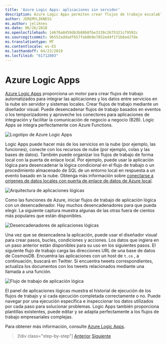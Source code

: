 ```yaml
---
title: 'Azure Logic Apps: aplicaciones sin servidor'
description: Azure Logic Apps permiten crear flujos de trabajo escalables automatizados que integran aplicaciones y servicios de datos a través de la nube y los sistemas locales.
author: JEREMYLIKNESS
ms.author: jeliknes
ms.date: 06/26/2018
ms.openlocfilehash: 14670a8459db3b80b8fbe3139c2675321cf9592c
ms.sourcegitcommit: 9b552addadfb57fab0b9e7852ed4f1f1b8a42f8e
ms.translationtype: MT
ms.contentlocale: es-ES
ms.lasthandoff: 04/23/2019
ms.locfileid: "61712803"
---
```

# <a name="azure-logic-apps"></a>Azure Logic Apps

[Azure Logic Apps](https://docs.microsoft.com/azure/logic-apps) proporciona un motor para crear flujos de trabajo automatizados para integrar las aplicaciones y los datos entre servicios en la nube sin servidor y sistemas locales. Crear flujos de trabajo mediante un diseñador visual. Puede desencadenar flujos de trabajo basados en eventos o los temporizadores y aproveche los conectores para aplicaciones de integración y facilitar la comunicación de negocio a negocio (B2B). Logic Apps se integra perfectamente con Azure Functions.

![Logotipo de Azure Logic Apps](./media/logic-apps-logo.png)

Logic Apps puede hacer más de los servicios en la nube (por ejemplo, las funciones), conecte con los recursos de nube (por ejemplo, colas y las bases de datos). También puede organizar los flujos de trabajo de forma local con la puerta de enlace local. Por ejemplo, puede usar la aplicación lógica para desencadenar la lógica condicional en el flujo de trabajo o un procedimiento almacenado de SQL de un entorno local en respuesta a un evento basado en la nube. Obtenga más información sobre [conectarse a orígenes de datos locales con puerta de enlace de datos de Azure local](https://docs.microsoft.com/azure/analysis-services/analysis-services-gateway).

![Arquitectura de aplicaciones lógicas](./media/logic-apps-architecture.png)

Como las funciones de Azure, iniciar flujos de trabajo de aplicación lógica con un desencadenador. Hay muchos desencadenadores para que pueda elegir. La siguiente captura muestra algunas de las otras fuera de cientos más populares que están disponibles.

![Desencadenadores de aplicaciones lógicas](./media/logic-app-triggers.png)

Una vez que se desencadena la aplicación, puede usar el diseñador visual para crear pasos, bucles, condiciones y acciones. Los datos que ingiera en un paso anterior están disponibles para su uso en los siguientes pasos. El siguiente flujo de trabajo carga las direcciones URL de una base de datos de CosmosDB. Encuentra las aplicaciones con un host de `t.co` , a continuación, buscará en Twitter. Si encuentra tweets correspondientes, actualiza los documentos con los tweets relacionados mediante una llamada a una función.

![Flujo de trabajo de aplicación lógica](./media/logic-app-workflow.png)

El panel de aplicaciones lógicas muestra el historial de ejecución de los flujos de trabajo y si cada ejecución completada correctamente o no. Puede navegar por una ejecución específica e inspeccionar los datos utilizados por cada paso para solucionar problemas. Logic Apps también proporciona plantillas existentes, puede editar y se adapta perfectamente a los flujos de trabajo empresariales complejas.

Para obtener más información, consulte [Azure Logic Apps](https://docs.microsoft.com/azure/logic-apps).

>[!div class="step-by-step"]
>[Anterior](application-insights.md)
>[Siguiente](event-grid.md)